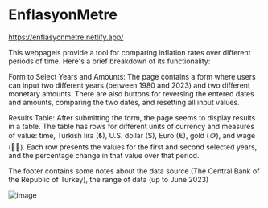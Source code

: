 # EnflasyonMetre

https://enflasyonmetre.netlify.app/

This webpageis provide a tool for comparing inflation rates over different periods of time. Here's a brief breakdown of its functionality:

Form to Select Years and Amounts: The page contains a form where users can input two different years (between 1980 and 2023) and two different monetary amounts. There are also buttons for reversing the entered dates and amounts, comparing the two dates, and resetting all input values.

Results Table: After submitting the form, the page seems to display results in a table. The table has rows for different units of currency and measures of value: time, Turkish lira (₺), U.S. dollar ($), Euro (€), gold (🪙), and wage (👷🏻). Each row presents the values for the first and second selected years, and the percentage change in that value over that period.


The footer contains some notes about the data source (The Central Bank of the Republic of Turkey), the range of data (up to June 2023)



![image](https://github.com/mystafe/EnflasyonMetre/assets/75567558/74e9ffbf-5fec-41b1-a76c-765e20508724)

